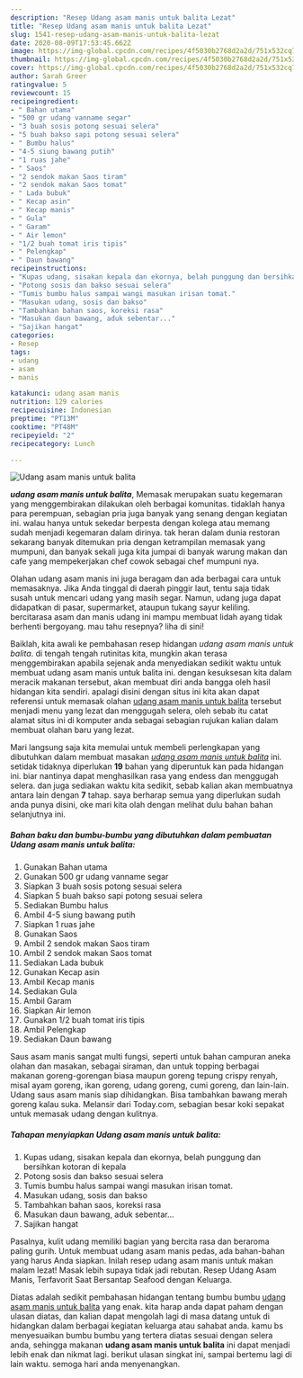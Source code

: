 ```yaml
---
description: "Resep Udang asam manis untuk balita Lezat"
title: "Resep Udang asam manis untuk balita Lezat"
slug: 1541-resep-udang-asam-manis-untuk-balita-lezat
date: 2020-08-09T17:53:45.662Z
image: https://img-global.cpcdn.com/recipes/4f5030b2768d2a2d/751x532cq70/udang-asam-manis-untuk-balita-foto-resep-utama.jpg
thumbnail: https://img-global.cpcdn.com/recipes/4f5030b2768d2a2d/751x532cq70/udang-asam-manis-untuk-balita-foto-resep-utama.jpg
cover: https://img-global.cpcdn.com/recipes/4f5030b2768d2a2d/751x532cq70/udang-asam-manis-untuk-balita-foto-resep-utama.jpg
author: Sarah Greer
ratingvalue: 5
reviewcount: 15
recipeingredient:
- " Bahan utama"
- "500 gr udang vanname segar"
- "3 buah sosis potong sesuai selera"
- "5 buah bakso sapi potong sesuai selera"
- " Bumbu halus"
- "4-5 siung bawang putih"
- "1 ruas jahe"
- " Saos"
- "2 sendok makan Saos tiram"
- "2 sendok makan Saos tomat"
- " Lada bubuk"
- " Kecap asin"
- " Kecap manis"
- " Gula"
- " Garam"
- " Air lemon"
- "1/2 buah tomat iris tipis"
- " Pelengkap"
- " Daun bawang"
recipeinstructions:
- "Kupas udang, sisakan kepala dan ekornya, belah punggung dan bersihkan kotoran di kepala"
- "Potong sosis dan bakso sesuai selera"
- "Tumis bumbu halus sampai wangi masukan irisan tomat."
- "Masukan udang, sosis dan bakso"
- "Tambahkan bahan saos, koreksi rasa"
- "Masukan daun bawang, aduk sebentar..."
- "Sajikan hangat"
categories:
- Resep
tags:
- udang
- asam
- manis

katakunci: udang asam manis 
nutrition: 129 calories
recipecuisine: Indonesian
preptime: "PT13M"
cooktime: "PT48M"
recipeyield: "2"
recipecategory: Lunch

---
```



![Udang asam manis untuk balita](https://img-global.cpcdn.com/recipes/4f5030b2768d2a2d/751x532cq70/udang-asam-manis-untuk-balita-foto-resep-utama.jpg)

<b><i>udang asam manis untuk balita</i></b>, Memasak merupakan suatu kegemaran yang menggembirakan dilakukan oleh berbagai komunitas. tidaklah hanya para perempuan, sebagian pria juga banyak yang senang dengan kegiatan ini. walau hanya untuk sekedar berpesta dengan kolega atau memang sudah menjadi kegemaran dalam dirinya. tak heran dalam dunia restoran sekarang banyak ditemukan pria dengan ketrampilan memasak yang mumpuni, dan banyak sekali juga kita jumpai di banyak warung makan dan cafe yang mempekerjakan chef cowok sebagai chef mumpuni nya.

Olahan udang asam manis ini juga beragam dan ada berbagai cara untuk memasaknya. Jika Anda tinggal di daerah pinggir laut, tentu saja tidak susah untuk mencari udang yang masih segar. Namun, udang juga dapat didapatkan di pasar, supermarket, ataupun tukang sayur keliling. bercitarasa asam dan manis udang ini mampu membuat lidah ayang tidak berhenti bergoyang. mau tahu resepnya? liha di sini!

Baiklah, kita awali ke pembahasan resep hidangan <i>udang asam manis untuk balita</i>. di tengah tengah rutinitas kita, mungkin akan terasa menggembirakan apabila sejenak anda menyediakan sedikit waktu untuk membuat udang asam manis untuk balita ini. dengan kesuksesan kita dalam meracik makanan tersebut, akan membuat diri anda bangga oleh hasil hidangan kita sendiri. apalagi disini dengan situs ini kita akan dapat referensi untuk memasak olahan <u>udang asam manis untuk balita</u> tersebut menjadi menu yang lezat dan menggugah selera, oleh sebab itu catat alamat situs ini di komputer anda sebagai sebagian rujukan kalian dalam membuat olahan baru yang lezat.


Mari langsung saja kita memulai untuk membeli perlengkapan yang dibutuhkan dalam membuat masakan <u><i>udang asam manis untuk balita</i></u> ini. setidak tidaknya diperlukan <b>19</b> bahan yang diperuntuk kan pada hidangan ini. biar nantinya dapat menghasilkan rasa yang endess dan menggugah selera. dan juga sediakan waktu kita sedikit, sebab kalian akan membuatnya antara lain dengan <b>7</b> tahap. saya berharap semua yang diperlukan sudah anda punya disini, oke mari kita olah dengan melihat dulu bahan bahan selanjutnya ini.

<!--inarticleads1-->

##### Bahan baku dan bumbu-bumbu yang dibutuhkan dalam pembuatan Udang asam manis untuk balita:

1. Gunakan  Bahan utama
1. Gunakan 500 gr udang vanname segar
1. Siapkan 3 buah sosis potong sesuai selera
1. Siapkan 5 buah bakso sapi potong sesuai selera
1. Sediakan  Bumbu halus
1. Ambil 4-5 siung bawang putih
1. Siapkan 1 ruas jahe
1. Gunakan  Saos
1. Ambil 2 sendok makan Saos tiram
1. Ambil 2 sendok makan Saos tomat
1. Sediakan  Lada bubuk
1. Gunakan  Kecap asin
1. Ambil  Kecap manis
1. Sediakan  Gula
1. Ambil  Garam
1. Siapkan  Air lemon
1. Gunakan 1/2 buah tomat iris tipis
1. Ambil  Pelengkap
1. Sediakan  Daun bawang


Saus asam manis sangat multi fungsi, seperti untuk bahan campuran aneka olahan dan masakan, sebagai siraman, dan untuk topping berbagai makanan goreng-gorengan biasa maupun goreng tepung crispy renyah, misal ayam goreng, ikan goreng, udang goreng, cumi goreng, dan lain-lain. Udang saus asam manis siap dihidangkan. Bisa tambahkan bawang merah goreng kalau suka. Melansir dari Today.com, sebagian besar koki sepakat untuk memasak udang dengan kulitnya. 

<!--inarticleads2-->

##### Tahapan menyiapkan Udang asam manis untuk balita:

1. Kupas udang, sisakan kepala dan ekornya, belah punggung dan bersihkan kotoran di kepala
1. Potong sosis dan bakso sesuai selera
1. Tumis bumbu halus sampai wangi masukan irisan tomat.
1. Masukan udang, sosis dan bakso
1. Tambahkan bahan saos, koreksi rasa
1. Masukan daun bawang, aduk sebentar...
1. Sajikan hangat


Pasalnya, kulit udang memiliki bagian yang bercita rasa dan beraroma paling gurih. Untuk membuat udang asam manis pedas, ada bahan-bahan yang harus Anda siapkan. Inilah resep udang asam manis untuk makan malam lezat! Masak lebih supaya tidak jadi rebutan. Resep Udang Asam Manis, Terfavorit Saat Bersantap Seafood dengan Keluarga. 

Diatas adalah sedikit pembahasan hidangan tentang bumbu bumbu <u>udang asam manis untuk balita</u> yang enak. kita harap anda dapat paham dengan ulasan diatas, dan kalian dapat mengolah lagi di masa datang untuk di hidangkan dalam berbagai kegiatan keluarga atau sahabat anda. kamu bs menyesuaikan bumbu bumbu yang tertera diatas sesuai dengan selera anda, sehingga makanan <b>udang asam manis untuk balita</b> ini dapat menjadi lebih enak dan nikmat lagi. berikut ulasan singkat ini, sampai bertemu lagi di lain waktu. semoga hari anda menyenangkan.
